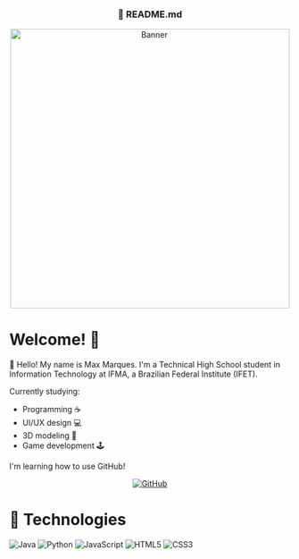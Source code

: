 <h3 align="center">🍰 README.md</h3>

<p align="center">
    <img src="frieren.gif" alt="Banner" width="500" height="auto">
</p>

# Welcome! 👋

📌 Hello! My name is Max Marques. I'm a Technical High School student in Information Technology at IFMA, a Brazilian Federal Institute (IFET).


Currently studying:
- Programming ☕
- UI/UX design 💻
- 3D modeling 🧊
- Game development 🕹️

I'm learning how to use GitHub! 

<p align="center">
    <a href="https://github.com/duqmax" target="_blank"><img alt="GitHub" src="https://img.shields.io/badge/-@DuqMax-181717?style=flat-square&logo=GitHub&logoColor=white"></a>
</p>

# 🧰 Technologies
![Java](https://img.shields.io/badge/java-%23ED8B00.svg?style=for-the-badge&logo=openjdk&logoColor=white)
![Python](https://img.shields.io/badge/python-3670A0?style=for-the-badge&logo=python&logoColor=ffdd54)
![JavaScript](https://img.shields.io/badge/javascript-%23323330.svg?style=for-the-badge&logo=javascript&logoColor=%23F7DF1E)
![HTML5](https://img.shields.io/badge/html5-%23E34F26.svg?style=for-the-badge&logo=html5&logoColor=white)
![CSS3](https://img.shields.io/badge/css3-%231572B6.svg?style=for-the-badge&logo=css3&logoColor=white)
